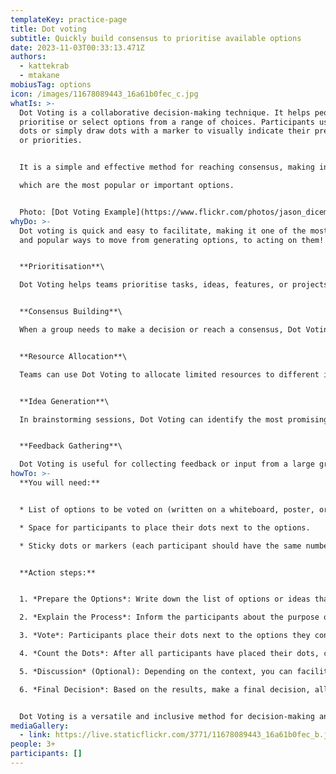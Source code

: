 ```yaml
---
templateKey: practice-page
title: Dot voting
subtitle: Quickly build consensus to prioritise available options
date: 2023-11-03T00:33:13.471Z
authors:
  - kattekrab
  - mtakane
mobiusTag: options
icon: /images/11678089443_16a61b0fec_c.jpg
whatIs: >-
  Dot Voting is a collaborative decision-making technique. It helps people to
  prioritise or select options from a range of choices. Participants use sticky
  dots or simply draw dots with a marker to visually indicate their preferences
  or priorities. 


  It is a simple and effective method for reaching consensus, making informed decisions, or allocating resources. Adding up the dots quickly shows 

  which are the most popular or important options.


  Photo: [Dot Voting Example](https://www.flickr.com/photos/jason_diceman/11678089443/) by Jason Diceman
whyDo: >-
  D﻿ot voting is quick and easy to facilitate, making it one of the most common
  and popular ways to move from generating options, to acting on them!


  **Prioritisation**\

  Dot Voting helps teams prioritise tasks, ideas, features, or projects. It allows members to focus on what is most important or valuable.


  **Consensus Building**\

  When a group needs to make a decision or reach a consensus, Dot Voting can highlight the most favoured options and guide discussion toward agreement.


  **Resource Allocation**\

  Teams can use Dot Voting to allocate limited resources to different initiatives, such as time or budget.


  **Idea Generation**\

  In brainstorming sessions, Dot Voting can identify the most promising ideas, helping teams select which concepts they might want to explore further, or act on.


  **Feedback Gathering**\

  Dot Voting is useful for collecting feedback or input from a large group quickly. It helps reveal the most common or important opinions.
howTo: >-
  **You will need:**


  * List of options to be voted on (written on a whiteboard, poster, or online)

  * Space for participants to place their dots next to the options.

  * Sticky dots or markers (each participant should have the same number of dots)


  **A﻿ction steps:**


  1. *Prepare the Options*: Write down the list of options or ideas that the group needs to prioritize. Ensure that the options are clear and well-defined.

  2. *Explain the Process*: Inform the participants about the purpose of Dot Voting and the number of dots they will receive. Typically, each person is given a specific number of dots (e.g., three or five), but you can adjust this based on the group size and the number of options.

  3. *Vote*: Participants place their dots next to the options they consider the most important or their top choices. They can distribute their dots freely, placing multiple dots on a single option or spreading them across different options.

  4. *Count the Dots*: After all participants have placed their dots, count the number of dots next to each option. The options with the most dots represent the group's collective preferences or priorities.

  5. *Discussion* (Optional): Depending on the context, you can facilitate a discussion to explore the reasons behind the choices or to reach a final decision. This discussion can help participants understand the group's thinking and make any necessary adjustments.

  6. *Final Decision*: Based on the results, make a final decision, allocate resources, or prioritize tasks accordingly.


  Dot Voting is a versatile and inclusive method for decision-making and prioritisation.  It encourages participation, provides a visual representation of preferences, and helps groups make informed choices. Whether you're working in a team, planning a project, or looking for a way to gather feedback, Dot Voting is a valuable tool for reaching a collective consensus.
mediaGallery:
  - link: https://live.staticflickr.com/3771/11678089443_16a61b0fec_b.jpg
people: 3+
participants: []
---
```

